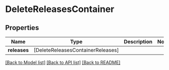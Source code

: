 # DeleteReleasesContainer

## Properties
Name | Type | Description | Notes
------------ | ------------- | ------------- | -------------
**releases** | [DeleteReleasesContainerReleases] |  | 

[[Back to Model list]](../README.md#documentation-for-models) [[Back to API list]](../README.md#documentation-for-api-endpoints) [[Back to README]](../README.md)



